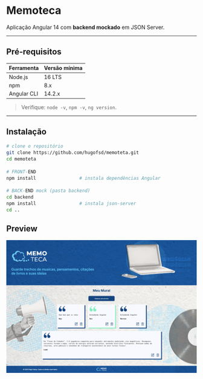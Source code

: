 # Memoteca

Aplicação Angular 14 com **backend mockado** em JSON Server.

---

## Pré‑requisitos

| Ferramenta  | Versão mínima |
| ----------- | ------------- |
| Node.js     | 16 LTS        |
| npm         | 8.x           |
| Angular CLI | 14.2.x        |

> Verifique: `node -v`, `npm -v`, `ng version`.

---

## Instalação

```bash
# clone o repositório
git clone https://github.com/hugofsd/memoteta.git
cd memoteta

# FRONT‑END
npm install                # instala dependências Angular

# BACK‑END mock (pasta backend)
cd backend
npm install                # instala json-server
cd ..
```
## Preview

![Tela principal do Memoteca](docs/screenshot.png)
